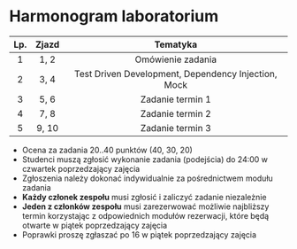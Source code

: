 # Harmonogram laboratorium

  Lp. | Zjazd | Tematyka
  :--:|:-----:|:-:
  1   | 1,  2 | Omówienie zadania
  2   | 3,  4 | Test Driven Development, Dependency Injection, Mock
  3   | 5,  6 | Zadanie termin 1
  4   | 7,  8 | Zadanie termin 2
  5   | 9, 10 | Zadanie termin 3

- Ocena za zadania 20..40 punktów (40, 30, 20)
- Studenci muszą zgłosić wykonanie zadania (podejścia) do 24:00 w czwartek poprzedzający zajęcia
- Zgłoszenia należy dokonać indywidualnie za pośrednictwem modułu zadania
- **Każdy członek zespołu** musi zgłosić i zaliczyć zadanie niezależnie
- **Jeden z członków zespołu** musi zarezerwować możliwie najbliższy termin korzystając z odpowiednich modułów rezerwacji, które będą otwarte w piątek poprzedzający zajęcia
- Poprawki proszę zgłaszać po 16 w piątek poprzedzający zajęcia
